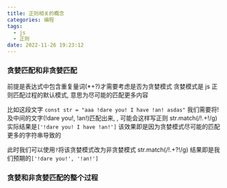```yaml
---
title: 正则相关的概念
categories: 编程
tags:
  - js
  - 正则
date: 2022-11-26 19:23:12
---
```


### 贪婪匹配和非贪婪匹配

前提是表达式中包含重复量词(\*+?)才需要考虑是否为贪婪模式
贪婪模式是 js 正则匹配过程的默认模式, 意思为尽可能的匹配更多内容

比如这段文字 `const str = "aaa !dare you! I have !an! asdas"`
我们需要将!及中间的文字(!dare you!, !an!)匹配出来, , 可能会这样写正则
str.match(/!.+!/g)
实际结果是`['!dare you! I have !an!']`
该效果即是因为贪婪模式尽可能的匹配更多的字符串导致的

此时我们可以使用`?`将该贪婪模式改为非贪婪模式
str.match(/!.+?!/g)
结果即是我们预期的`['!dare you!', '!an!']`

### 贪婪和非贪婪匹配的整个过程
